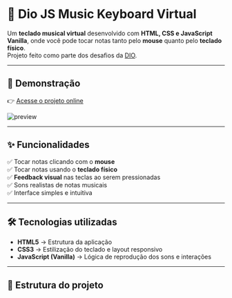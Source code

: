 # 🎹 Dio JS Music Keyboard Virtual

Um **teclado musical virtual** desenvolvido com **HTML, CSS e JavaScript Vanilla**, onde você pode tocar notas tanto pelo **mouse** quanto pelo **teclado físico**.  
Projeto feito como parte dos desafios da [DIO](https://www.dio.me/).

---

## 🚀 Demonstração

👉 [Acesse o projeto online](https://catarinaguima.github.io/Dio-js-music-keyboard-virtual/)  

![preview](https://github.com/CatarinaGuima/Dio-js-music-keyboard-virtual/raw/main/preview.png)

---

## ✨ Funcionalidades

✅ Tocar notas clicando com o **mouse**  
✅ Tocar notas usando o **teclado físico**  
✅ **Feedback visual** nas teclas ao serem pressionadas  
✅ Sons realistas de notas musicais  
✅ Interface simples e intuitiva  

---

## 🛠️ Tecnologias utilizadas

- **HTML5** → Estrutura da aplicação  
- **CSS3** → Estilização do teclado e layout responsivo  
- **JavaScript (Vanilla)** → Lógica de reprodução dos sons e interações  

---

## 📂 Estrutura do projeto

